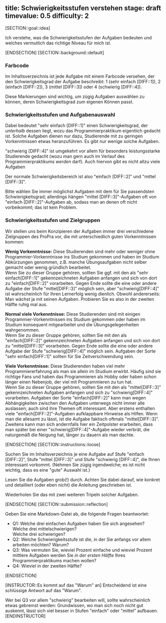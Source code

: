 title: Schwierigkeitsstufen verstehen
stage: draft
timevalue: 0.5
difficulty: 2
---
[SECTION::goal::idea]

Ich verstehe, was die Schwierigkeitsstufen der Aufgaben bedeuten und
welches vermutlich das richtige Niveau für mich ist.

[ENDSECTION]
[SECTION::background::default]

### Farbcode

Im Inhaltsverzeichnis ist jede Aufgabe mit einem Farbcode versehen,
der den Schwierigkeitsgrad der Aufgabe beschreibt:
1 (sehr einfach [DIFF::1]),
2 (einfach [DIFF::2]),
3 (mittel [DIFF::3]) oder
4 (schwierig [DIFF::4]).

Diese Markierungen sind wichtig, um zügig Aufgaben auswählen zu können,
deren Schwierigkeitsgrad zum eigenen Können passt.

### Schwierigkeitsstufen und Aufgabenauswahl

Dabei bedeutet "sehr einfach [DIFF::1]" einen Schwierigkeitsgrad,
der _unterhalb_ dessen liegt, wozu das Programmierpraktikum eigentlich gedacht ist.
Solche Aufgaben dienen nur dazu, Studierende mit zu geringen Vorkenntnissen etwas heranzuführen.
Es gibt nur wenige solche Aufgaben.

"schwierig [DIFF::4]" ist umgekehrt vor allem für besonders leistungsstarke Studierende gedacht
(wozu man gern auch im Verlauf des Programmierpraktikums _werden_ darf).
Auch hiervon gibt es nicht allzu viele Aufgaben

Der normale Schwierigkeitsbereich ist also "einfach [DIFF::2]" und "mittel [DIFF::3]".

Bitte wählen Sie immer möglichst Aufgaben mit dem für Sie passendsten Schwierigkeitsgrad;
allerdings hängen "mittel [DIFF::3]"-Aufgaben oft von "einfach [DIFF::2]"-Aufgaben ab,
sodass man an denen oft nicht vorbeikommt; das ist kein Problem.

### Schwierigkeitsstufen und Zielgruppen

Wir stellen uns beim Konzipieren der Aufgaben immer drei verschiedene Zielgruppen
des ProPra vor, die mit unterschiedlich guten Vorkenntnissen kommen:

**Wenig Vorkenntnisse:**
Diese Studierenden sind mehr oder weniger ohne Programmier-Vorkenntnisse ins Studium gekommen
und haben im Studium Abkürzungen genommen, z.B. manche Übungsaufgaben nicht selber
gemacht oder wenig gründlich bearbeitet.  
Wenn Sie zu dieser Gruppe gehören, sollten Sie ggf. mit den als "sehr einfach[DIFF::1]"
gekennzeichneten Aufgaben anfangen und sich von dort zu "einfach[DIFF::2]" vorarbeiten.
Gegen Ende sollte die eine oder andere Aufgabe der Stufe "mittel[DIFF::3]"
möglich sein, aber "schwierig[DIFF::4]" ist wahrscheinlich für Ihren Lernerfolg wenig dienlich.
Obwohl andererseits: Man wächst ja mit seinen Aufgaben. 
Probieren Sie es also in der zweiten Hälfte ruhig mal aus.

**Normal viele Vorkenntnisse:**
Diese Studierenden sind mit einigen Programmier-Vorkenntnissen ins Studium gekommen
oder haben im Studium konsequent mitgearbeitet und die Übungsgelegenheiten wahrgenommen.    
Wenn Sie zu dieser Gruppe gehören, sollten Sie mit den als "einfach[DIFF::2]"
gekennzeichneten Aufgaben anfangen und sich von dort zu "mittel[DIFF::3]" vorarbeiten.
Gegen Ende sollte die eine oder andere Aufgabe der Stufe "schwierig[DIFF::4]" möglich sein.
Aufgaben der Sorte "sehr einfach[DIFF::1]" sollten für Sie Zeitverschwendung sein.

**Viele Vorkenntnisse:**
Diese Studierenden haben viel mehr Programmiererfahrung als man sie allein im Studium erwirbt.
Häufig sind sie richtige Fans und haben das Programmieren als Hobby oder haben schon
länger einen Nebenjob, der viel mit Programmieren zu tun hat.  
Wenn Sie zu dieser Gruppe gehören, sollten Sie mit den als "mittel[DIFF::3]"
gekennzeichneten Aufgaben anfangen und sich zu "schwierig[DIFF::4]" vorarbeiten.
Aufgaben der Sorte "einfach[DIFF::2]" kann man wegen Abhängigkeiten zwischen den Aufgaben
unterwegs nicht immer alle auslassen; auch sind ihre Themen oft interessant.
Aber erstens enthalten viele "einfach[DIFF::2]"-Aufgaben aufklappbare Hinweise als Hilfen.
Wenn man die allesamt zu lässt, ist die Aufgabe faktisch oftmals "mittel[DIFF::3]".
Zweitens kann man sich andernfalls hier ein Zeitpolster erarbeiten, dass man später bei
einer "schwierig[DIFF::4]"-Aufgabe wieder verbrät, die naturgemäß die Neigung hat,
länger zu dauern als man dachte.


[ENDSECTION]
[SECTION::instructions::loose]

Suchen Sie im Inhaltsverzeichnis je eine Aufgabe auf Stufe "einfach [DIFF::2]",
Stufe "mittel [DIFF::3]" und Stufe "schwierig [DIFF::4]",
die Ihnen interessant vorkommt.
(Nehmen Sie zügig irgendwelche; es ist nicht wichtig, dass es eine "gute" Auswahl ist.)

Lesen Sie die Aufgaben grob(!) durch.
Achten Sie dabei darauf, wie konkret und detailliert (oder eben nicht) die Anleitung
geschrieben ist.

Wiederholen Sie das mit zwei weiteren Tripeln solcher Aufgaben.

[ENDSECTION]
[SECTION::submission::reflection]

Geben Sie eine Markdown-Datei ab, die folgende Fragen beantwortet:
- Q1: Welche drei einfachen Aufgaben haben Sie sich angesehen?  
  Welche drei mittelschwierigen?  
  Welche drei schwierigen?
- Q2: Welche Schwierigkeitsstufe ist die, in der Sie anfangs vor allem arbeiten möchten?
  Warum?
- Q3: Was vermuten Sie, wieviel Prozent einfache und wieviel Prozent mittlere Aufgaben
  werden Sie _in der ersten Hälfte_ Ihres Programmierpraktikums machen wollen?
- Q4: Wieviel in der zweiten Hälfte?

[ENDSECTION]

[INSTRUCTOR::Es kommt auf das "Warum" an]
Entscheidend ist eine schlüssige Antwort auf das "Warum".

Wer bei Q3 vor allem "schwierig" bearbeiten will, sollte wahrscheinlich 
etwas gebremst werden: Grundwissen, wo man sich noch nicht gut auskennt, lässt sich
viel besser in Stufen "einfach" oder "mittel" aufbauen.
[ENDINSTRUCTOR]

